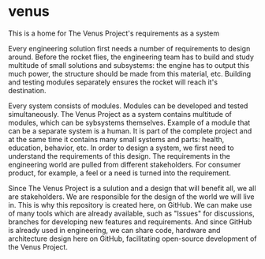 # venus
This is a home for The Venus Project's requirements as a system

Every engineering solution first needs a number of requirements to design around. Before the rocket flies, the engineering team has to build and study multitude of small solutions
and subsystems: the engine has to output this much power, the structure should be made from this material, etc. Building and testing modules separately ensures the rocket will
reach it's destination. 

Every system consists of modules. Modules can be developed and tested simultaneously. The Venus Project as a system contains multitude of modules, which can be sybsystems themselves. 
Example of a module that can be a separate system is a human. It is part of the complete project and at the same time it contains many small systems and parts: health, education,
behavior, etc. In order to design a system, we first need to understand the requirements of this design. The requirements in the engineering world are pulled from different stakeholders.
For consumer product, for example, a feel or a need is turned into the requirement. 

Since The Venus Project is a sulution and a design that will benefit all, we all are stakeholders. We are responsible for the design of the world we will live in. This is why this
repository is created here, on GitHub. We can make use of many tools which are already available, such as "Issues" for discussions, branches for developing new features and requirements. 
And since GitHub is already used in engineering, we can share code, hardware and architecture design here on GitHub, facilitating open-source development of the Venus Project.
